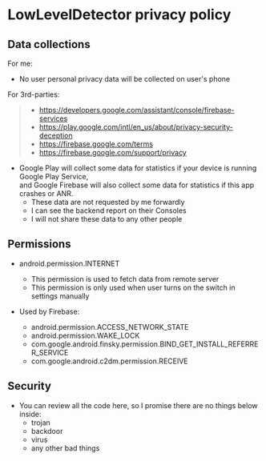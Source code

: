 # LowLevelDetector privacy policy

## Data collections

For me:
- No user personal privacy data will be collected on user's phone

For 3rd-parties:
> - https://developers.google.com/assistant/console/firebase-services
> - https://play.google.com/intl/en_us/about/privacy-security-deception
> - https://firebase.google.com/terms
> - https://firebase.google.com/support/privacy

- Google Play will collect some data for statistics if your device is running Google Play Service,  
  and Google Firebase will also collect some data for statistics if this app crashes or ANR.
  - These data are not requested by me forwardly
  - I can see the backend report on their Consoles
  - I will not share these data to any other people

## Permissions

- android.permission.INTERNET
  - This permission is used to fetch data from remote server
  - This permission is only used when user turns on the switch in settings manually

- Used by Firebase:
  - android.permission.ACCESS_NETWORK_STATE
  - android.permission.WAKE_LOCK
  - com.google.android.finsky.permission.BIND_GET_INSTALL_REFERRER_SERVICE
  - com.google.android.c2dm.permission.RECEIVE

## Security

- You can review all the code here, so I promise there are no things below inside:
  - trojan
  - backdoor
  - virus
  - any other bad things
